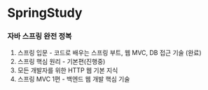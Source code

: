 # SpringStudy

### 자바 스프링 완전 정복

1. 스프링 입문 - 코드로 배우는 스프링 부트, 웹 MVC, DB 접근 기술 (완료)
2. 스프링 핵심 원리 - 기본편(진행중)
3. 모든 개발자를 위한 HTTP 웹 기본 지식
4. 스프링 MVC 1편 - 백엔드 웹 개발 핵심 기술
